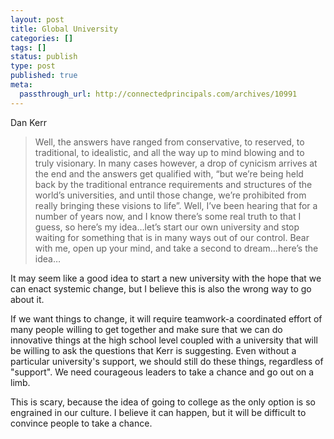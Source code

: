 ```yaml
---
layout: post
title: Global University
categories: []
tags: []
status: publish
type: post
published: true
meta:
  passthrough_url: http://connectedprincipals.com/archives/10991
---
```


Dan Kerr


>Well, the answers have ranged from conservative, to reserved, to traditional, to idealistic, and all the way up to mind blowing and to truly visionary. In many cases however, a drop of cynicism arrives at the end and the answers get qualified with, “but we’re being held back by the traditional entrance requirements and structures of the world’s universities, and until those change, we’re prohibited from really bringing these visions to life”. Well, I’ve been hearing that for a number of years now, and I know there’s some real truth to that I guess, so here’s my idea…let’s start our own university and stop waiting for something that is in many ways out of our control. Bear with me, open up your mind, and take a second to dream…here’s the idea…



It may seem like a good idea to start a new university with the hope that we can enact systemic change, but I believe this is also the wrong way to go about it.


If we want things to change, it will require teamwork-a coordinated effort of many people willing to get together and make sure that we can do innovative things at the high school level coupled with a university that will be willing to ask the questions that Kerr is suggesting. Even without a particular university's support, we should still do these things, regardless of "support". We need courageous leaders to take a chance and go out on a limb.


This is scary, because the idea of going to college as the only option is so engrained in our culture. I believe it can happen, but it will be difficult to convince people to take a chance.
